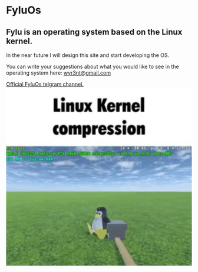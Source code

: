 # FyluOs
## Fylu is an operating system based on the Linux kernel.

In the near future I will design this site and start developing the OS.

You can write your suggestions about what you would like to see in the operating system here: wyr3nt@gmail.com

[Official FyluOs telgram channel.](https://t.me/fyluOs)
![Linux](lkc.jpg)
